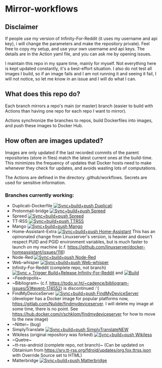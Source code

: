 # Mirror-workflows

## Disclaimer
If people use my version of Infinity-For-Reddit (it uses my username and api key), i will change the parameters and make the repository private). Feel free to copy my setup, and use your own username and api keys. The details are in the Action yaml file, and you can ask me by opening issues.

I maintain this repo in my spare time, mainly for myself. Not everything here is kept updated constantly, it's a best-effort situation. I also do not test all images I build, so if an image fails and I am not running it and seeing it fail, I will not notice, so let me know in an issue and I will do what I can.

## What does this repo do?
Each branch mirrors a repo's main (or master) branch (easier to build with Actions than having one repo for each repo I want to mirror).

Actions synchronize the branches to repos, build Dockerfiles into images, and push these images to Docker Hub.

## How often are images updated?
Images are only updated if the last recorded commits of the parent repositories (store in files) match the latest current ones at the build-time. This minimizes the frequency of updates that Docker hosts need to make whenever they check for updates, and avoids wasting lots of computations.

The Actions are defined in the directory .github/workflows. Secrets are used for sensitive information.

### Branches currently working:

- Duplicati-Dockerfile [![Sync+build+push Duplicati](https://github.com/schklom/Mirror-workflows/actions/workflows/Sync+build+push%20Duplicati.yml/badge.svg)](https://github.com/schklom/Mirror-workflows/actions/workflows/Sync+build+push%20Duplicati.yml)
- Protonmail-bridge [![Sync+build+push Spreed](https://github.com/schklom/Mirror-workflows/actions/workflows/Sync+build+push%20Protonmail-bridge.yml/badge.svg)](https://github.com/schklom/Mirror-workflows/actions/workflows/Sync+build+push%20Protonmail-bridge.yml)
- Spreed [![Sync+build+push Spreed](https://github.com/schklom/Mirror-workflows/actions/workflows/Sync+build+push%20Spreed.yml/badge.svg)](https://github.com/schklom/Mirror-workflows/actions/workflows/Sync+build+push%20Spreed.yml)
- TT-RSS [![Sync+build+push TTRSS](https://github.com/schklom/Mirror-workflows/actions/workflows/Sync+build+push%20TTRSS.yml/badge.svg)](https://github.com/schklom/Mirror-workflows/actions/workflows/Sync+build+push%20TTRSS.yml)
- Mango [![Sync+build+push Mango](https://github.com/schklom/Mirror-workflows/actions/workflows/Sync+build+push%20Mango.yml/badge.svg)](https://github.com/schklom/Mirror-workflows/actions/workflows/Sync+build+push%20Mango.yml)
- Home-Assistant-Extra [![Sync+build+push Home-Assistant](https://github.com/schklom/Mirror-workflows/actions/workflows/Sync+build+push%20Home-Assistant.yml/badge.svg)](https://github.com/schklom/Mirror-workflows/actions/workflows/Sync+build+push%20Home-Assistant.yml) This has an opinonated change from Linuxserver's version, is heavier and doesn't respect PUID and PGID environment variables, but is much faster to launch on my machine (c.f. https://github.com/linuxserver/docker-homeassistant/issues/116)
- Node-Red [![Sync+build+push Node-Red](https://github.com/schklom/Mirror-workflows/actions/workflows/Sync+build+push%20Node-Red.yml/badge.svg)](https://github.com/schklom/Mirror-workflows/actions/workflows/Sync+build+push%20Node-Red.yml)
- Web-whisper [![Sync+build+push Web-whisper](https://github.com/schklom/Mirror-workflows/actions/workflows/Sync+build+push%20Web-whisper.yml/badge.svg)](https://github.com/schklom/Mirror-workflows/actions/workflows/Sync+build+push%20Web-whisper.yml)
- Infinity-For-Reddit (complete repo, not branch) [![Sync + Trigger Build+Release Infinity-For-Reddit](https://github.com/schklom/Mirror-workflows/actions/workflows/Sync%20+%20Trigger%20Build+Release%20Infinity-For-Reddit.yml/badge.svg)](https://github.com/schklom/Mirror-workflows/actions/workflows/Sync%20+%20Trigger%20Build+Release%20Infinity-For-Reddit.yml) and [![Build](https://github.com/schklom/Infinity-For-Reddit/actions/workflows/build.yml/badge.svg)](https://github.com/schklom/Infinity-For-Reddit/actions/workflows/build.yml)
- ~Feedropolis~
- ~Bibliogram~ (c.f. https://todo.sr.ht/~cadence/bibliogram-issues/51#event-174552) is discontinued :'(
- FindMyDeviceServer [![Sync+build+push FindMyDeviceServer](https://github.com/schklom/Mirror-workflows/actions/workflows/Sync+build+push%20FindMyDeviceServer.yml/badge.svg)](https://github.com/schklom/Mirror-workflows/actions/workflows/Sync+build+push%20FindMyDeviceServer.yml) (developer has a Docker image for popular platforms now, https://gitlab.com/Nulide/findmydeviceserver. I will delete my image at some time, there is no point. See https://hub.docker.com/r/schklom/findmydeviceserver for how to move to the new image)
- ~Nitter~ (bug)
- SimplyTranslate [![Sync+build+push SimplyTranslateNEW](https://github.com/schklom/Mirror-workflows/actions/workflows/Sync+build+push%20SimplyTranslateNEW.yml/badge.svg)](https://github.com/schklom/Mirror-workflows/actions/workflows/Sync+build+push%20SimplyTranslateNEW.yml)
- Wikiless (original repository was forked) [![Sync+build+push Wikiless](https://github.com/schklom/Mirror-workflows/actions/workflows/Sync+build+push%20Wikiless.yml/badge.svg)](https://github.com/schklom/Mirror-workflows/actions/workflows/Sync+build+push%20Wikiless.yml)
- ~Quetre~
- ~tt-rss-android (complete repo, not branch)~ (Can be updated on Obtainium from https://srv.tt-rss.org/fdroid/updates/org.fox.ttrss.json with Override Source set to HTML)
- Matterbridge [![Sync+build+push Matterbridge](https://github.com/schklom/Mirror-workflows/actions/workflows/Sync+build+push%20Matterbridge.yml/badge.svg)](https://github.com/schklom/Mirror-workflows/actions/workflows/Sync+build+push%20Matterbridge.yml)
